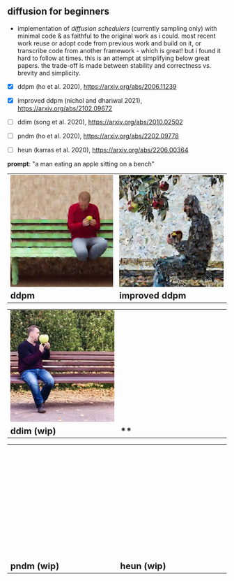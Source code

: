 ## diffusion for beginners

- implementation of _diffusion schedulers_ (currently sampling only) with minimal code & as faithful to the original work as i could. most recent work reuse or adopt code from previous work and build on it, or transcribe code from another framework - which is great! but i found it hard to follow at times. this is an attempt at simplifying below great papers. the trade-off is made between stability and correctness vs. brevity and simplicity. 

- [x] ddpm (ho et al. 2020), https://arxiv.org/abs/2006.11239
- [x] improved ddpm (nichol and dhariwal 2021), https://arxiv.org/abs/2102.09672
- [ ] ddim (song et al. 2020), https://arxiv.org/abs/2010.02502
- [ ] pndm (ho et al. 2020), https://arxiv.org/abs/2202.09778
- [ ] heun (karras et al. 2020), https://arxiv.org/abs/2206.00364


**prompt**: "a man eating an apple sitting on a bench"

<table>
 <tr>
    <td><img src="images/ddpm.jpg" height="256" width="256"></td>
    <td><img src='images/improved_ddpm.jpg' height="256" width="256"></td>
 </tr>
 <tr>
   <td><b style="font-size:20px">ddpm</b></td>
   <td><b style="font-size:20px">improved ddpm</b></td>
 </tr>
</table>


<table>
 <tr>
    <td><img src='images/ddim.jpg' height="256" width="256"></td>
    <td><img src='data:image/gif;base64,R0lGODlhAQABAAAAACH5BAEKAAEALAAAAAABAAEAAAICTAEAOw==' height="256" width="256"></td>
 </tr>
 <tr>
   <td><b style="font-size:20px">ddim (wip)</b></td>
   <td><b style="font-size:20px">** </b></td>
 </tr>
</table>


<table>
 <tr>
    <td><img src='data:image/gif;base64,R0lGODlhAQABAAAAACH5BAEKAAEALAAAAAABAAEAAAICTAEAOw==' height="256" width="256"></td>
    <td><img src='data:image/gif;base64,R0lGODlhAQABAAAAACH5BAEKAAEALAAAAAABAAEAAAICTAEAOw==' height="256" width="256"></td>
 </tr>
 <tr>
   <td><b style="font-size:20px">pndm (wip)</b></td>
   <td><b style="font-size:20px">heun (wip)</b></td>
 </tr>
</table>

